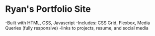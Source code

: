 # Ryan's Portfolio Site

-Built with HTML, CSS, Javascript
-Includes: CSS Grid, Flexbox, Media Queries (fully responsive)
-links to projects, resume, and social media

